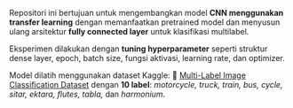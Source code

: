 Repositori ini bertujuan untuk mengembangkan model **CNN menggunakan transfer learning** dengan memanfaatkan pretrained model dan menyusun ulang arsitektur **fully connected layer** untuk klasifikasi multilabel.

Eksperimen dilakukan dengan **tuning hyperparameter** seperti struktur dense layer, epoch, batch size, fungsi aktivasi, learning rate, dan optimizer.

Model dilatih menggunakan dataset Kaggle:
🔗 [Multi-Label Image Classification Dataset](https://www.kaggle.com/datasets/meherunnesashraboni/multi-label-image-classification-dataset/data)
dengan **10 label**: *motorcycle, truck, train, bus, cycle, sitar, ektara, flutes, tabla,* dan *harmonium*.

